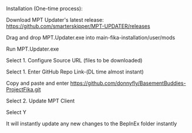 Installation (One-time process):

Download MPT Updater's latest release: https://github.com/smarterskipper/MPT-UPDATER/releases

Drag and drop MPT.Updater.exe into main-fika-installation/user/mods

Run MPT.Updater.exe

Select 1. Configure Source URL (files to be downloaded)

Select 1. Enter GitHub Repo Link-(DL time almost instant)
  
Copy and paste and enter https://github.com/donnyfly/BasementBuddies-ProjectFika.git

Select 2. Update MPT Client

Select Y

It will instantly update any new changes to the BepInEx folder instantly
